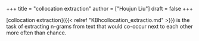 +++
title = "collocation extraction"
author = ["Houjun Liu"]
draft = false
+++

[collocation extraction]({{< relref "KBhcollocation_extractio.md" >}}) is the task of extracting n-grams from text that would co-occur next to each other more often than chance.
